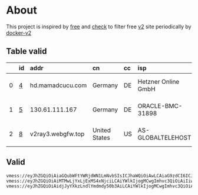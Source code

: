 
# About

This project is inspired by [free](https://github.com/freefq/free) and [check](https://github.com/yeahwu/check) to filter free [v2](https://github.com/v2fly/v2ray-core) site periodically by [docker-v2](https://hub.docker.com/r/v2ray/official)

    

## Table valid
|    | id                 | addr              | cn            | cc   | isp                 | ip                    | chatgpt          |
|---:|:-------------------|:------------------|:--------------|:-----|:--------------------|:----------------------|:-----------------|
|  0 | [4](config/4.json) | hd.mamadcucu.com  | Germany       | DE   | Hetzner Online GmbH | 2a01:4f8:c010:7495::1 | Yes (Region: DE) |
|  1 | [5](config/5.json) | 130.61.111.167    | Germany       | DE   | ORACLE-BMC-31898    | 130.61.111.167        | Yes (Region: DE) |
|  2 | [8](config/8.json) | v2ray3.webgfw.top | United States | US   | AS-GLOBALTELEHOST   | 169.197.141.187       | Yes (Region: US) |

## Valid
```
vmess://eyJhZGQiOiAiaGQubWFtYWRjdWN1LmNvbSIsICJhaWQiOiAwLCAiaG9zdCI6ICJoNC5tYW1hZGN1Y3UuY29tIiwgImlkIjogIjhlZDlhZWMyLWUwMmUtNGEyNy1mZTAyLWMzZTIwNDUyZTRjNyIsICJuZXQiOiAid3MiLCAicGF0aCI6ICIvIiwgInBvcnQiOiAyMDUyLCAicHMiOiAiZ2l0aHViLmNvbS9mcmVlZnEgLSBcdTdmOGVcdTU2ZmRDbG91ZEZsYXJlXHU1MTZjXHU1M2Y4Q0ROXHU4MjgyXHU3MGI5IDQiLCAidGxzIjogIiIsICJ0eXBlIjogImF1dG8iLCAic2VjdXJpdHkiOiAiYXV0byIsICJza2lwLWNlcnQtdmVyaWZ5IjogdHJ1ZSwgInNuaSI6ICIifQ==
vmess://eyJhZGQiOiAiMTMwLjYxLjExMS4xNjciLCAiYWlkIjogMCwgImhvc3QiOiAiIiwgImlkIjogIjlhN2E3NWQ0LWFiN2UtNGJhMC1iYmZhLWE0YWNkZGMxODA4NCIsICJuZXQiOiAidGNwIiwgInBhdGgiOiAiIiwgInBvcnQiOiAyMTg3MiwgInBzIjogImdpdGh1Yi5jb20vZnJlZWZxIC0gXHU1ZmI3XHU1NmZkXHU2Y2Q1XHU1MTcwXHU1MTRiXHU3OThmT3JhY2xlXHU0ZTkxXHU4YmExXHU3Yjk3XHU2NTcwXHU2MzZlXHU0ZTJkXHU1ZmMzIDUiLCAidGxzIjogIiIsICJ0eXBlIjogImF1dG8iLCAic2VjdXJpdHkiOiAiYXV0byIsICJza2lwLWNlcnQtdmVyaWZ5IjogdHJ1ZSwgInNuaSI6ICIifQ==
vmess://eyJhZGQiOiAidjJyYXkzLndlYmdmdy50b3AiLCAiYWlkIjogMCwgImhvc3QiOiAidjJyYXkzLndlYmdmdy50b3AiLCAiaWQiOiAiMWFjZTUxNWItYTc2Yi00Mzc4LTgzYWMtMGVlMzgzM2I5OGJlIiwgIm5ldCI6ICJ3cyIsICJwYXRoIjogIi9YOXBpcWZhdC8iLCAicG9ydCI6IDIwODMsICJwcyI6ICJnaXRodWIuY29tL2ZyZWVmcSAtIFx1N2Y4ZVx1NTZmZENsb3VkRmxhcmVcdTgyODJcdTcwYjkgOCIsICJzZWN1cml0eSI6ICJhdXRvIiwgInNraXAtY2VydC12ZXJpZnkiOiBmYWxzZSwgInNuaSI6ICJ2MnJheTMud2ViZ2Z3LnRvcCIsICJ0bHMiOiAidGxzIiwgInR5cGUiOiAiYXV0byJ9
```

